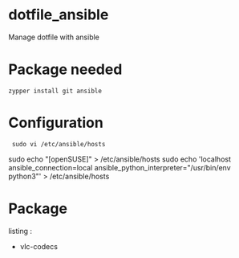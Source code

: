 # dotfile_ansible
Manage dotfile with ansible



# Package needed 
`zypper install git ansible` 


# Configuration
` sudo vi /etc/ansible/hosts` 

sudo echo "[openSUSE]" > /etc/ansible/hosts
sudo echo 'localhost ansible_connection=local ansible_python_interpreter="/usr/bin/env python3"' > /etc/ansible/hosts


# Package

listing :
- vlc-codecs



